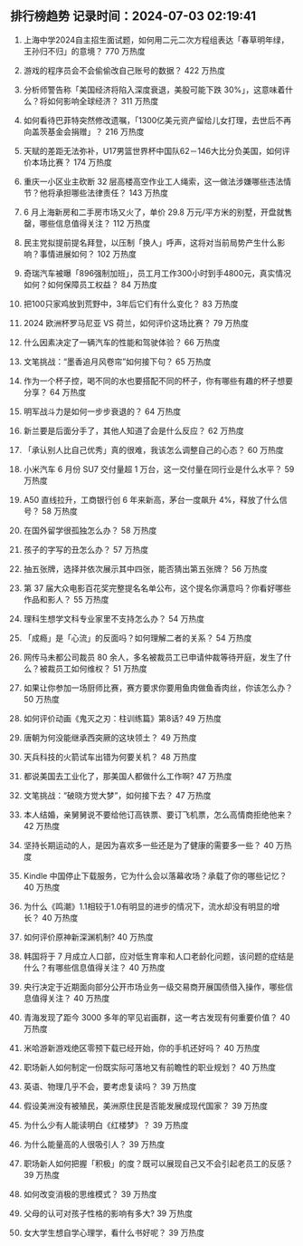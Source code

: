 
## 排行榜趋势 记录时间：2024-07-03 02:19:41
  
  1. 上海中学2024自主招生面试题，如何用二元二次方程组表达「春草明年绿，王孙归不归」的意境？ 770 万热度
    
  2. 游戏的程序员会不会偷偷改自己账号的数据？ 422 万热度
    
  3. 分析师警告称「美国经济将陷入深度衰退，美股可能下跌 30%」，这意味着什么？将如何影响全球经济？ 311 万热度
    
  4. 如何看待巴菲特突然修改遗嘱，「1300亿美元资产留给儿女打理，去世后不再向盖茨基金会捐赠」？ 216 万热度
    
  5. 天赋的差距无法弥补，U17男篮世界杯中国队62－146大比分负美国，如何评价本场比赛？ 174 万热度
    
  6. 重庆一小区业主砍断 32 层高楼高空作业工人绳索，这一做法涉嫌哪些违法情节？他将承担哪些法律责任？ 143 万热度
    
  7. 6 月上海新房和二手房市场又火了，单价 29.8 万元/平方米的别墅，开盘就售罄，哪些信息值得关注？ 112 万热度
    
  8. 民主党拟提前提名拜登，以压制「换人」呼声，这将对当前局势产生什么影响？事情进展如何？ 102 万热度
    
  9. 奇瑞汽车被曝「896强制加班」，员工月工作300小时到手4800元，真实情况如何？如何保障员工权益？ 84 万热度
    
  10. 把100只家鸡放到荒野中，3年后它们有什么变化？ 83 万热度
    
  11. 2024 欧洲杯罗马尼亚 VS 荷兰，如何评价这场比赛？ 79 万热度
    
  12. 什么因素决定了一辆汽车的性能和驾驶体验？ 66 万热度
    
  13. 文笔挑战：“墨香追月风卷帘”如何接下句？ 65 万热度
    
  14. 作为一个杯子控，喝不同的水也要搭配不同的杯子，你有哪些有趣的杯子想要分享？ 64 万热度
    
  15. 明军战斗力是如何一步步衰退的？ 64 万热度
    
  16. 新兰要是后面分手了，其他人知道了会是什么反应？ 62 万热度
    
  17. 「承认别人比自己优秀」真的很难，我该怎么调整自己的心态？ 60 万热度
    
  18. 小米汽车 6 月份 SU7 交付量超 1 万台，这一交付量在同行业是什么水平？ 59 万热度
    
  19. A50 直线拉升，工商银行创 6 年来新高，茅台一度飙升 4%，释放了什么信号？ 58 万热度
    
  20. 在国外留学很孤独怎么办？ 58 万热度
    
  21. 孩子的字写的丑怎么办？ 57 万热度
    
  22. 抽五张牌，选择并依次展示其中四张，能否猜出第五张牌？ 56 万热度
    
  23. 第 37 届大众电影百花奖完整提名名单公布，这个提名你满意吗？你看好哪些作品和影人？ 55 万热度
    
  24. 理科生想学文科专业家里不支持怎么办？ 54 万热度
    
  25. 「成瘾」是「心流」的反面吗？如何理解二者的关系？ 54 万热度
    
  26. 网传马未都公司裁员 80 余人，多名被裁员工已申请仲裁等待开庭，发生了什么？被裁员工如何维权？ 51 万热度
    
  27. 如果让你参加一场厨师比赛，赛方要求你要用鱼肉做鱼香肉丝，你该怎么办？ 50 万热度
    
  28. 如何评价动画《鬼灭之刃：柱训练篇》第8话? 49 万热度
    
  29. 唐朝为何没能继承西突厥的这块领土？ 49 万热度
    
  30. 天兵科技的火箭试车出错为何要关机？ 48 万热度
    
  31. 都说美国去工业化了，那美国人都做什么工作啊? 47 万热度
    
  32. 文笔挑战：“破晓方觉大梦”，如何接下去？ 47 万热度
    
  33. 本人结婚，亲舅舅说不要给他订高铁票、要订飞机票，怎么高情商拒绝他来？ 42 万热度
    
  34. 坚持长期运动的人，是因为喜欢多一些还是为了健康的需要多一些？ 40 万热度
    
  35. Kindle 中国停止下载服务，它为什么会以落幕收场？承载了你的哪些记忆？ 40 万热度
    
  36. 为什么《鸣潮》1.1相较于1.0有明显的进步的情况下，流水却没有明显的增长？ 40 万热度
    
  37. 如何评价原神新深渊机制? 40 万热度
    
  38. 韩国将于 7 月成立人口部，应对低生育率和人口老龄化问题，该问题的症结是什么？有哪些信息值得关注？ 40 万热度
    
  39. 央行决定于近期面向部分公开市场业务一级交易商开展国债借入操作，哪些信息值得关注？ 40 万热度
    
  40. 青海发现了距今 3000 多年的罕见岩画群，这一考古发现有何重要价值？ 40 万热度
    
  41. 米哈游新游戏绝区零预下载已经开始，你的手机还好吗？ 40 万热度
    
  42. 职场新人如何制定一份既实际可落地又有前瞻性的职业规划？ 40 万热度
    
  43. 英语、物理几乎不会，要考虑复读吗？ 39 万热度
    
  44. 假设美洲没有被殖民，美洲原住民是否能发展成现代国家？ 39 万热度
    
  45. 为什么少有人能读明白《红楼梦》？ 39 万热度
    
  46. 为什么能量高的人很吸引人？ 39 万热度
    
  47. 职场新人如何把握「积极」的度？既可以展现自己又不会引起老员工的反感？ 39 万热度
    
  48. 如何改变消极的思维模式？ 39 万热度
    
  49. 父母的认可对孩子性格的影响有多大? 39 万热度
    
  50. 女大学生想自学心理学，看什么书好呢？ 39 万热度
    
